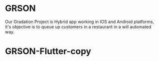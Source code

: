 # GRSON
Our Gradation Project is Hybrid app working in IOS and Android platforms, it's objective is to queue up customers in a restaurant in a will automated way. 
# GRSON-Flutter-copy
